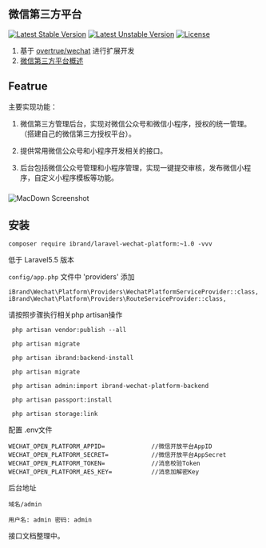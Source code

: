 ## 微信第三方平台

[![Latest Stable Version](https://poser.pugx.org/ibrand/laravel-wechat-platform/v/stable)](https://packagist.org/packages/ibrand/laravel-wechat-platform)
[![Latest Unstable Version](https://poser.pugx.org/ibrand/laravel-wechat-platform/v/unstable)](https://packagist.org/packages/ibrand/laravel-wechat-platform#dev-master)
[![License](https://poser.pugx.org/ibrand/laravel-wechat-platform/license)](https://packagist.org/packages/ibrand/laravel-wechat-platform)

1. 基于 [overtrue/wechat](https://github.com/overtrue/wechat) 进行扩展开发
2. [微信第三方平台概述](https://open.weixin.qq.com/cgi-bin/showdocument?action=dir_list&t=resource/res_list&verify=1&id=open1419318292&token=&lang=zh_CN)

## Featrue

主要实现功能：

1. 微信第三方管理后台，实现对微信公众号和微信小程序，授权的统一管理。（搭建自己的微信第三方授权平台）。

2. 提供常用微信公众号和小程序开发相关的接口。

3. 后台包括微信公众号管理和小程序管理，实现一键提交审核，发布微信小程序，自定义小程序模板等功能。

### 
![MacDown Screenshot](http://www.itsxu.cn/123.png)


## 安装

```
composer require ibrand/laravel-wechat-platform:~1.0 -vvv
```

低于 Laravel5.5 版本

`config/app.php` 文件中 'providers' 添加

```
iBrand\Wechat\Platform\Providers\WechatPlatformServiceProvider::class,
iBrand\Wechat\Platform\Providers\RouteServiceProvider::class,

```

请按照步骤执行相关php artisan操作

```
 php artisan vendor:publish --all
```
```
 php artisan migrate
```
```
 php artisan ibrand:backend-install
```
```
 php artisan migrate
```
```
 php artisan admin:import ibrand-wechat-platform-backend
```
```
 php artisan passport:install 
```
```
 php artisan storage:link

```

配置 .env文件

```
WECHAT_OPEN_PLATFORM_APPID=             //微信开放平台AppID
WECHAT_OPEN_PLATFORM_SECRET=	        //微信开放平台AppSecret
WECHAT_OPEN_PLATFORM_TOKEN=             //消息校验Token
WECHAT_OPEN_PLATFORM_AES_KEY=           //消息加解密Key

```

后台地址

```
域名/admin 

用户名: admin 密码: admin
```

接口文档整理中。




